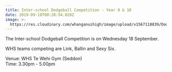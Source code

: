 ```yaml
---
title: Inter-school Dodgeball Competition - Year 9 & 10
date: 2019-09-18T00:28:54.020Z
image: >-
  https://res.cloudinary.com/whanganuihigh/image/upload/v1567118839/Dodgeball_Comp_poster.jpg
---
```

The Inter-school Dodgeball Competition is on Wednesday 18 September.

WHS teams competing are Link, Ballin and Sexy Six.

Venue: WHS Te Wehi Gym (Seddon)  
Time: 3.30pm - 5.00pm


